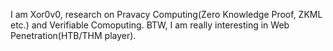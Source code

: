 I am Xor0v0, research on Pravacy Computing(Zero Knowledge Proof, ZKML etc.) and Verifiable Comoputing. BTW, I am really interesting in Web Penetration(HTB/THM player).

